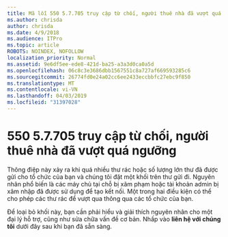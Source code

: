 ```yaml
---
title: Mã lỗi 550 5.7.705 truy cập từ chối, người thuê nhà đã vượt quá ngưỡng
ms.author: chrisda
author: chrisda
ms.date: 4/9/2018
ms.audience: ITPro
ms.topic: article
ROBOTS: NOINDEX, NOFOLLOW
localization_priority: Normal
ms.assetid: 9e6df5ee-ede8-421d-ba25-a3a3d0ca0a5d
ms.openlocfilehash: 06c8c3e3686dbb1567551c8a727af669593285c6
ms.sourcegitcommit: 26774fd0e24a02cc6ee2433eccbbfc27ebc9f850
ms.translationtype: MT
ms.contentlocale: vi-VN
ms.lasthandoff: 04/03/2019
ms.locfileid: "31397028"
---
```

# <a name="550-57705-access-denied-tenant-has-exceeded-threshold"></a>550 5.7.705 truy cập từ chối, người thuê nhà đã vượt quá ngưỡng

Thông điệp này xảy ra khi quá nhiều thư rác hoặc số lượng lớn thư đã được gửi cho tổ chức của bạn và chúng tôi đặt một khối trên thư gửi đi.
Nguyên nhân phổ biến là các máy chủ tại chỗ bị xâm phạm hoặc tài khoản admin bị xâm nhập đã được sử dụng để tạo kết nối. Một trong hai điều kiện có thể cho phép các thư rác để vượt qua thông qua các tổ chức của bạn.

Để loại bỏ khối này, bạn cần phải hiểu và giải thích nguyên nhân cho một đại lý hỗ trợ, cũng như sửa chữa vấn đề cơ bản.
Nhấp vào **liên hệ với chúng tôi** dưới đây sau khi bạn đã sẵn sàng.

